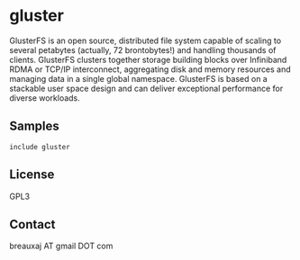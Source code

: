gluster
=======

GlusterFS is an open source, distributed file system capable of scaling to
several petabytes (actually, 72 brontobytes!) and handling thousands of clients.
GlusterFS clusters together storage building blocks over Infiniband RDMA or
TCP/IP interconnect, aggregating disk and memory resources and managing data in
a single global namespace. GlusterFS is based on a stackable user space design
and can deliver exceptional performance for diverse workloads.

Samples
-------
```
include gluster
```

License
-------
GPL3

Contact
-------
breauxaj AT gmail DOT com
